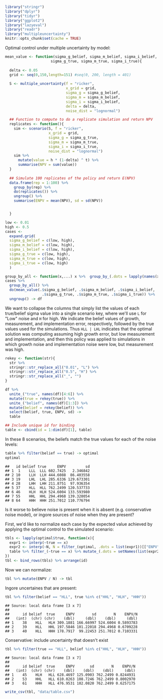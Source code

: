 ``` r
library("stringr")
library("dplyr")
library("tidyr")
library("ggplot2")
library("lazyeval")
library("readr")
library("multipleuncertainty")
knitr::opts_chunk$set(cache = TRUE)
```

Optimal control under multiple uncertainty by model:

``` r
mean_value <- function(sigma_g_belief, sigma_m_belief, sigma_i_belief,
                     sigma_g_true, sigma_m_true, sigma_i_true){
  
  delta <- 0.05
  grid <- seq(0,150,length=151) #seq(0, 200, length = 401)
  
  S <- multiple_uncertainty(f = "ricker", 
                            x_grid = grid, 
                            sigma_g = sigma_g_belief, 
                            sigma_m = sigma_m_belief, 
                            sigma_i = sigma_i_belief,
                            delta = delta,
                            noise_dist = "lognormal")

  ## Function to compute to do a replicate simulation and return NPV
  replicates <- function(){
    sim <- scenario(S, f = "ricker", 
                    x_grid = grid, 
                    sigma_g = sigma_g_true, 
                    sigma_m = sigma_m_true, 
                    sigma_i = sigma_i_true, 
                    noise_dist = "lognormal")
    sim %>% 
      mutate(value = h * (1-delta) ^ t) %>% 
      summarise(NPV = sum(value))
  }
  
  ## Simulate 100 replicates of the policy and return E(NPV)
  data.frame(rep = 1:100) %>% 
    group_by(rep) %>% 
    do(replicates()) %>% 
    ungroup() %>%
    summarise(ENPV = mean(NPV), sd = sd(NPV))


  }
```

``` r
low <- 0.01
high <- 0.5
cases <-
  expand.grid(
  sigma_g_belief = c(low, high),
  sigma_m_belief = c(low, high),
  sigma_i_belief = c(low, high),
  sigma_g_true = c(low, high),
  sigma_m_true = c(low, high),
  sigma_i_true = c(low, high)
  )

group_by_all <- function(x,...) x %>%  group_by_(.dots = lapply(names(x), as.name))  
cases %>%
  group_by_all() %>%
  do(mean_value(.$sigma_g_belief, .$sigma_m_belief, .$sigma_i_belief,
                 .$sigma_g_true, .$sigma_m_true, .$sigma_i_true)) %>% 
  ungroup() -> df
```

We want to collapse the columns that simply list the values of each true/belief sigma value into a single scenario key, where we'll use `L` for "Low" noise and `H` for high. We indicate the belief values of growth, measurement, and implementation error, respectively, followed by the true values used for the simulations. Thus `HLL | LHL` indicates that the optimal solution was computing assuming high growth error, but low measurement and implementation, and then this policy was applied to simulations in which growth noise and implementation noise were low, but measurement was high.

``` r
rekey <- function(str){
  str %>% 
  stringr::str_replace_all("0.01", "L") %>%
  stringr::str_replace_all("0.5", "H") %>%
  stringr::str_replace_all("_", "")
}

df %>% 
  unite_("true", names(df)[4:6]) %>% 
  mutate(true = rekey(true)) %>% 
  unite_("belief", names(df)[1:3]) %>% 
  mutate(belief = rekey(belief)) %>% 
  select(belief, true, ENPV, sd) -> 
  table

## Include unique id for binding
table <- cbind(id = 1:dim(df)[1], table)
```

In these 8 scenarios, the beliefs match the true values for each of the noise levels:

``` r
table %>% filter(belief == true) -> optimal
optimal
```

    ##   id belief true     ENPV         sd
    ## 1  1    LLL  LLL 602.7425   2.346842
    ## 2 10    LLH  LLH 444.6088  86.403558
    ## 3 19    LHL  LHL 285.6336 129.673301
    ## 4 28    LHH  LHH 211.8751  97.936354
    ## 5 37    HLL  HLL 762.2499 120.537733
    ## 6 46    HLH  HLH 524.6004 133.593980
    ## 7 55    HHL  HHL 294.4968 139.328054
    ## 8 64    HHH  HHH 251.7012 110.776794

Is it worse to believe noise is present when it is absent (e.g. conservative noise model), or ingore sources of noise when they are present?

First, we'd like to normalize each case by the expected value achieved by applying the optimal control to the simulated scenario:

``` r
tbls <- lapply(optimal$true, function(x){
  expr1 <- interp(~true == x)
  expr2 <- interp(~N, N = filter_(optimal, .dots = list(expr1))[["ENPV"]])
  table %>% filter_(~true == x) %>% mutate_(.dots = setNames(list(expr2), "N"))
})
tbl <- bind_rows(tbls) %>% arrange(id)
```

Now we can normalize:

``` r
tbl %>% mutate(ENPV / N) -> tbl
```

Ingore uncertaines that are present:

``` r
tbl %>% filter(belief == "HLL", true %in% c("HHL", "HLH", "HHH"))
```

    ## Source: local data frame [3 x 7]
    ## 
    ##      id belief  true     ENPV        sd        N    ENPV/N
    ##   (int)  (chr) (chr)    (dbl)     (dbl)    (dbl)     (dbl)
    ## 1    38    HLL   HLH 309.1881 166.66997 524.6004 0.5893783
    ## 2    39    HLL   HHL 197.5846 101.22018 294.4968 0.6709228
    ## 3    40    HLL   HHH 178.7917  99.22453 251.7012 0.7103331

Conservative: include uncertainty that doesn't exist

``` r
tbl %>% filter(true == "HLL", belief %in% c("HHL", "HLH", "HHH"))
```

    ## Source: local data frame [3 x 7]
    ## 
    ##      id belief  true     ENPV       sd        N    ENPV/N
    ##   (int)  (chr) (chr)    (dbl)    (dbl)    (dbl)     (dbl)
    ## 1    45    HLH   HLL 628.4697 125.0903 762.2499 0.8244931
    ## 2    53    HHL   HLL 610.0263 108.7246 762.2499 0.8002970
    ## 3    61    HHH   HLL 476.9531 102.0820 762.2499 0.6257175

``` r
write_csv(tbl, "data/table.csv")
```
